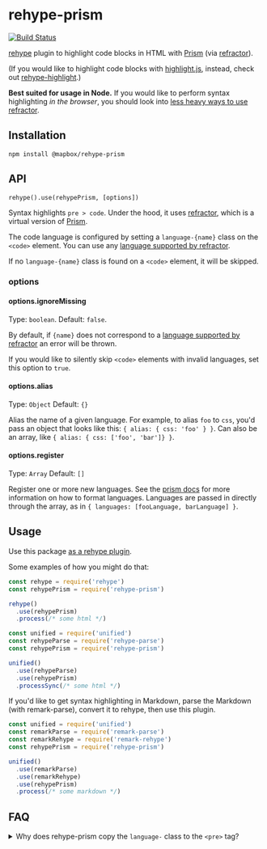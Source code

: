 # rehype-prism

[![Build Status](https://travis-ci.org/mapbox/rehype-prism.svg?branch=master)](https://travis-ci.org/mapbox/rehype-prism)

[rehype](https://github.com/wooorm/rehype) plugin to highlight code blocks in HTML with [Prism] (via [refractor]).

(If you would like to highlight code blocks with [highlight.js](https://github.com/isagalaev/highlight.js), instead, check out [rehype-highlight](https://github.com/wooorm/rehype-highlight).)

**Best suited for usage in Node.**
If you would like to perform syntax highlighting _in the browser_, you should look into [less heavy ways to use refractor](https://github.com/wooorm/refractor#browser).

## Installation

```
npm install @mapbox/rehype-prism
```

## API

`rehype().use(rehypePrism, [options])`

Syntax highlights `pre > code`.
Under the hood, it uses [refractor], which is a virtual version of [Prism].

The code language is configured by setting a `language-{name}` class on the `<code>` element.
You can use any [language supported by refractor].

If no `language-{name}` class is found on a `<code>` element, it will be skipped.

### options

#### options.ignoreMissing

Type: `boolean`.
Default: `false`.

By default, if `{name}` does not correspond to a [language supported by refractor] an error will be thrown.

If you would like to silently skip `<code>` elements with invalid languages, set this option to `true`.

#### options.alias

Type: `Object`
Default: `{}`

Alias the name of a given language. For example, to alias `foo` to `css`, you'd pass an object that looks like this: `{ alias: { css: 'foo' } }`. Can also be an array, like `{ alias: { css: ['foo', 'bar']} }`.

#### options.register

Type: `Array`
Default: `[]`

Register one or more new languages. See the [prism docs](https://prismjs.com/extending.html) for more information on how to format languages. Languages are passed in directly through the array, as in `{ languages: [fooLanguage, barLanguage] }`.

## Usage

Use this package [as a rehype plugin](https://github.com/rehypejs/rehype/blob/master/doc/plugins.md#using-plugins).

Some examples of how you might do that:

```js
const rehype = require('rehype')
const rehypePrism = require('rehype-prism')

rehype()
  .use(rehypePrism)
  .process(/* some html */)
```

```js
const unified = require('unified')
const rehypeParse = require('rehype-parse')
const rehypePrism = require('rehype-prism')

unified()
  .use(rehypeParse)
  .use(rehypePrism)
  .processSync(/* some html */)
```

If you'd like to get syntax highlighting in Markdown, parse the Markdown (with remark-parse), convert it to rehype, then use this plugin.

```js
const unified = require('unified')
const remarkParse = require('remark-parse')
const remarkRehype = require('remark-rehype')
const rehypePrism = require('rehype-prism')

unified()
  .use(remarkParse)
  .use(remarkRehype)
  .use(rehypePrism)
  .process(/* some markdown */)
```

## FAQ

<details>
  <summary>Why does rehype-prism copy the <code>language-</code> class to the <code>&lt;pre&gt;</code> tag?</summary>
  
  [Prism recommends](https://prismjs.com/#basic-usage) adding the `language-` class to the `<code>` tag like this:

```html
<pre><code class="language-css">p { color: red }</code></pre>
```

It bases this recommendation on the HTML5 spec. However, an undocumented behavior of their JavaScript is that, in the process of highlighting the code, they also copy the `language-` class to the `<pre>` tag:

```html
<pre
  class="language-css"
><code class="language-css"><span class="token selector">p</span> <span class="token punctuation">{</span> <span class="token property">color</span><span class="token punctuation">:</span> red <span class="token punctuation">}</span></code></pre>
```

This resulted in many [Prism themes](https://github.com/PrismJS/prism-themes) relying on this behavior by using CSS selectors like `pre[class*="language-"]`. So in order for people using rehype-prism to get the most out of these themes, we decided to do the same.

</details>

[prism]: http://prismjs.com/
[refractor]: https://github.com/wooorm/refractor
[language supported by refractor]: https://github.com/wooorm/refractor#syntaxes
